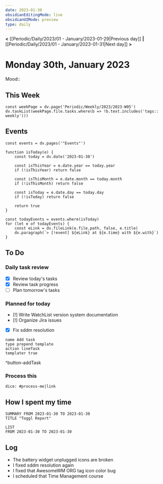 ```yaml
---
date: 2023-01-30
obsidianEditingMode: live
obsidianUIMode: preview
type: daily
---
```


**<** [[Periodic/Daily/2023/01 - January/2023-01-29|Previous day]] **|** [[Periodic/Daily/2023/01 - January/2023-01-31|Next day]] **>**

# Monday 30th, January 2023

Mood:: 

## This Week

```dataviewjs
const weekPage = dv.page('Periodic/Weekly/2023/2023-W05')
dv.taskList(weekPage.file.tasks.where(b => !b.text.includes('tags:: weekly')))
```

## Events

```dataviewjs
const events = dv.pages('"Events"')

function isToday(e) {
	const today = dv.date('2023-01-30')
	
	const isThisYear = e.date.year == today.year
	if (!isThisYear) return false

	const isThisMonth = e.date.month == today.month
	if (!isThisMonth) return false

	const isToday = e.date.day == today.day
	if (!isToday) return false

	return true
}

const todayEvents = events.where(isToday)
for (let e of todayEvents) {
	const eLink = dv.fileLink(e.file.path, false, e.title)
	dv.paragraph(`> [!event] ${eLink} at ${e.time} with ${e.with}`)
}
```

## To Do

### Daily task review
- [x] Review today's tasks
- [x] Review task progress
- [ ] Plan tomorrow's tasks

### Planned for today

- [!] Write WatchList version system documentation
- [!] Organize Jira issues
- [x] Fix sddm resolution
```button
name Add task
type prepend template
action lineTask
templater true
```
^button-addTask

### Process this
`dice: #process-me|link`

## How I spent my time

```toggl
SUMMARY FROM 2023-01-30 TO 2023-01-30
TITLE "Toggl Report"
```

```toggl
LIST
FROM 2023-01-30 TO 2023-01-30
```

## Log
- The battery widget unplugged icons are broken
- I fixed sddm resolution again
- I fixed that AwesomeWM ORG tag icon color bug
- I scheduled that Time Management course
